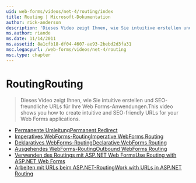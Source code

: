 ```yaml
---
uid: web-forms/videos/net-4/routing/index
title: Routing | Microsoft-Dokumentation
author: rick-anderson
description: 'Dieses Video zeigt Ihnen, wie Sie intuitive erstellen und SEO-freundliche URLs für Ihre Web Forms-Anwendungen.'
ms.author: riande
ms.date: 11/14/2011
ms.assetid: 8a1cfb18-df04-4607-ae93-2bebd2d3fa31
msc.legacyurl: /web-forms/videos/net-4/routing
msc.type: chapter
---
```

<a name="routing"></a><span data-ttu-id="9e651-103">Routing</span><span class="sxs-lookup"><span data-stu-id="9e651-103">Routing</span></span>
====================
> <span data-ttu-id="9e651-104">Dieses Video zeigt Ihnen, wie Sie intuitive erstellen und SEO-freundliche URLs für Ihre Web Forms-Anwendungen.</span><span class="sxs-lookup"><span data-stu-id="9e651-104">This video shows you how to create intuitive and SEO-friendly URLs for your Web Forms applications.</span></span>


- [<span data-ttu-id="9e651-105">Permanente Umleitung</span><span class="sxs-lookup"><span data-stu-id="9e651-105">Permanent Redirect</span></span>](aspnet-4-quick-hit-permanent-redirect.md)
- [<span data-ttu-id="9e651-106">Imperatives WebForms-Routing</span><span class="sxs-lookup"><span data-stu-id="9e651-106">Imperative WebForms Routing</span></span>](aspnet-4-quick-hit-imperative-webforms-routing.md)
- [<span data-ttu-id="9e651-107">Deklaratives WebForms-Routing</span><span class="sxs-lookup"><span data-stu-id="9e651-107">Declarative WebForms Routing</span></span>](aspnet-4-quick-hit-declarative-webforms-routing.md)
- [<span data-ttu-id="9e651-108">Ausgehendes WebForms-Routing</span><span class="sxs-lookup"><span data-stu-id="9e651-108">Outbound WebForms Routing</span></span>](aspnet-4-quick-hit-outbound-webforms-routing.md)
- [<span data-ttu-id="9e651-109">Verwenden des Routings mit ASP.NET Web Forms</span><span class="sxs-lookup"><span data-stu-id="9e651-109">Use Routing with ASP.NET Web Forms</span></span>](how-do-i-use-routing-with-aspnet-web-forms.md)
- [<span data-ttu-id="9e651-110">Arbeiten mit URLs beim ASP.NET-Routing</span><span class="sxs-lookup"><span data-stu-id="9e651-110">Work with URLs in ASP.NET Routing</span></span>](how-do-i-work-with-urls-in-aspnet-routing.md)
